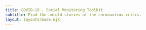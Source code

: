 ```yaml
---
title: COVID-19 - Social Monitoring Toolkit
subtitle: Find the untold stories of the coronavirus crisis.
layout: layouts/base.njk
---
```






